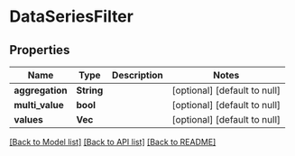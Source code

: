# DataSeriesFilter

## Properties
Name | Type | Description | Notes
------------ | ------------- | ------------- | -------------
**aggregation** | **String** |  | [optional] [default to null]
**multi_value** | **bool** |  | [optional] [default to null]
**values** | **Vec<String>** |  | [optional] [default to null]

[[Back to Model list]](../README.md#documentation-for-models) [[Back to API list]](../README.md#documentation-for-api-endpoints) [[Back to README]](../README.md)


